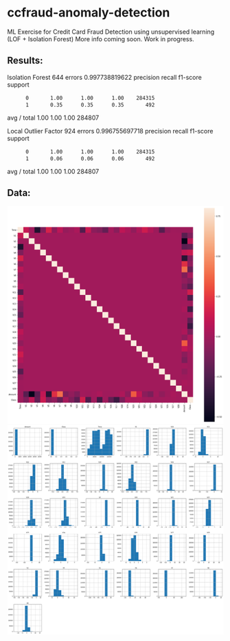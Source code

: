 # ccfraud-anomaly-detection
ML Exercise for Credit Card Fraud Detection using unsupervised learning (LOF + Isolation Forest)
More info coming soon. Work in progress. 

## Results: 

Isolation Forest 644 errors
0.997738819622
             precision    recall  f1-score   support

          0       1.00      1.00      1.00    284315
          1       0.35      0.35      0.35       492

avg / total       1.00      1.00      1.00    284807

Local Outlier Factor 924 errors
0.996755697718
             precision    recall  f1-score   support

          0       1.00      1.00      1.00    284315
          1       0.06      0.06      0.06       492

avg / total       1.00      1.00      1.00    284807

## Data: 
![](https://github.com/druyang/ccfraud-anomaly-detection/blob/master/img/correlation.png)
![](https://github.com/druyang/ccfraud-anomaly-detection/blob/master/img/hist.png)
